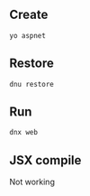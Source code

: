 
## Create

```yo aspnet```

## Restore

```dnu restore```

## Run

```dnx web```

## JSX compile

Not working



